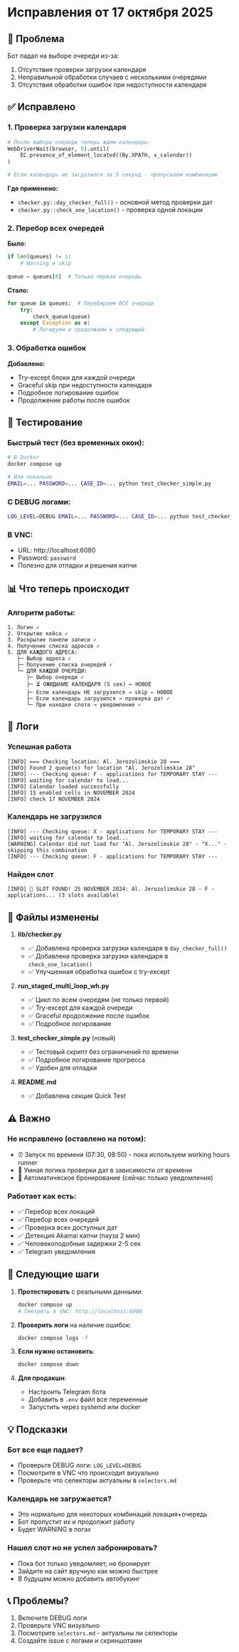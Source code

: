 # Исправления от 17 октября 2025

## 🐛 Проблема
Бот падал на выборе очереди из-за:
1. Отсутствия проверки загрузки календаря
2. Неправильной обработки случаев с несколькими очередями
3. Отсутствия обработки ошибок при недоступности календаря

## ✅ Исправлено

### 1. Проверка загрузки календаря
```python
# После выбора очереди теперь ждем календарь:
WebDriverWait(browser, 5).until(
    EC.presence_of_element_located((By.XPATH, x_calendar))
)

# Если календарь не загрузился за 5 секунд - пропускаем комбинацию
```

**Где применено:**
- `checker.py::day_checker_full()` - основной метод проверки дат
- `checker.py::check_one_location()` - проверка одной локации

### 2. Перебор всех очередей

**Было:**
```python
if len(queues) != 1:
    # Warning и skip
    
queue = queues[0]  # Только первая очередь
```

**Стало:**
```python
for queue in queues:  # Перебираем ВСЕ очереди
    try:
        check_queue(queue)
    except Exception as e:
        # Логируем и продолжаем к следующей
```

### 3. Обработка ошибок

**Добавлено:**
- Try-except блоки для каждой очереди
- Graceful skip при недоступности календаря
- Подробное логирование ошибок
- Продолжение работы после ошибок

## 🧪 Тестирование

### Быстрый тест (без временных окон):
```bash
# В Docker
docker compose up

# Или локально
EMAIL=... PASSWORD=... CASE_ID=... python test_checker_simple.py
```

### С DEBUG логами:
```bash
LOG_LEVEL=DEBUG EMAIL=... PASSWORD=... CASE_ID=... python test_checker_simple.py
```

### В VNC:
- URL: http://localhost:6080
- Password: `password`
- Полезно для отладки и решения капчи

## 📊 Что теперь происходит

### Алгоритм работы:
```
1. Логин ✓
2. Открытие кейса ✓
3. Раскрытие панели записи ✓
4. Получение списка адресов ✓
5. ДЛЯ КАЖДОГО АДРЕСА:
   ├─ Выбор адреса ✓
   ├─ Получение списка очередей ✓
   └─ ДЛЯ КАЖДОЙ ОЧЕРЕДИ:
      ├─ Выбор очереди ✓
      ├─ ⏳ ОЖИДАНИЕ КАЛЕНДАРЯ (5 сек) ← НОВОЕ
      ├─ Если календарь НЕ загрузился → skip ← НОВОЕ
      ├─ Если календарь загрузился → проверка дат ✓
      └─ При находке слота → уведомление ✓
```

## 📝 Логи

### Успешная работа
```
[INFO] === Checking location: Al. Jerozolimskie 28 ===
[INFO] Found 2 queue(s) for location "Al. Jerozolimskie 28"
[INFO] --- Checking queue: F - applications for TEMPORARY STAY ---
[INFO] waiting for calendar to load...
[INFO] Calendar loaded successfully
[INFO] 15 enabled cells in NOVEMBER 2024
[INFO] check 17 NOVEMBER 2024
```

### Календарь не загрузился
```
[INFO] --- Checking queue: X - applications for TEMPORARY STAY ---
[INFO] waiting for calendar to load...
[WARNING] Calendar did not load for "Al. Jerozolimskie 28" - "X..." - skipping this combination
[INFO] --- Checking queue: F - applications for TEMPORARY STAY ---
```

### Найден слот
```
[INFO] 🎯 SLOT FOUND! 25 NOVEMBER 2024: Al. Jerozolimskie 28 - F - applications... (3 slots available)
```

## 🔧 Файлы изменены

1. **lib/checker.py**
   - ✅ Добавлена проверка загрузки календаря в `day_checker_full()`
   - ✅ Добавлена проверка загрузки календаря в `check_one_location()`
   - ✅ Улучшенная обработка ошибок с try-except

2. **run_staged_multi_loop_wh.py**
   - ✅ Цикл по всем очередям (не только первой)
   - ✅ Try-except для каждой очереди
   - ✅ Graceful продолжение после ошибок
   - ✅ Подробное логирование

3. **test_checker_simple.py** (новый)
   - ✅ Тестовый скрипт без ограничений по времени
   - ✅ Подробное логирование прогресса
   - ✅ Удобен для отладки

4. **README.md**
   - ✅ Добавлена секция Quick Test

## ⚠️ Важно

### Не исправлено (оставлено на потом):
- ⏰ Запуск по времени (07:30, 08:50) - пока используем working hours runner
- 📅 Умная логика проверки дат в зависимости от времени
- 🤖 Автоматическое бронирование (сейчас только уведомления)

### Работает как есть:
- ✅ Перебор всех локаций
- ✅ Перебор всех очередей
- ✅ Проверка всех доступных дат
- ✅ Детекция Akamai капчи (пауза 2 мин)
- ✅ Человекоподобные задержки 2-5 сек
- ✅ Telegram уведомления

## 🚀 Следующие шаги

1. **Протестировать** с реальными данными:
   ```bash
   docker compose up
   # Смотреть в VNC: http://localhost:6080
   ```

2. **Проверить логи** на наличие ошибок:
   ```bash
   docker compose logs -f
   ```

3. **Если нужно остановить**:
   ```bash
   docker compose down
   ```

4. **Для продакшн**:
   - Настроить Telegram бота
   - Добавить в `.env` файл все переменные
   - Запустить через systemd или docker

## 💡 Подсказки

### Бот все еще падает?
- Проверьте DEBUG логи: `LOG_LEVEL=DEBUG`
- Посмотрите в VNC что происходит визуально
- Проверьте что селекторы актуальны в `selectors.md`

### Календарь не загружается?
- Это нормально для некоторых комбинаций локация+очередь
- Бот пропустит их и продолжит работу
- Будет WARNING в логах

### Нашел слот но не успел забронировать?
- Пока бот только уведомляет, не бронирует
- Зайдите на сайт вручную как можно быстрее
- В будущем можно добавить автобукинг

## 📞 Проблемы?

1. Включите DEBUG логи
2. Проверьте VNC визуально
3. Посмотрите `selectors.md` - актуальны ли селекторы
4. Создайте issue с логами и скриншотами

